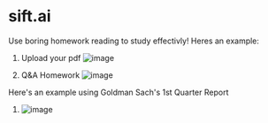 # sift.ai

Use boring homework reading to study effectivly!
Heres an example:

1. Upload your pdf
![image](https://github.com/frogsterr/LLMSite/assets/86971030/756eab8f-c0ed-4690-a97e-43a85cdc17e2)


2. Q&A Homework
![image](https://github.com/frogsterr/LLMSite/assets/86971030/e4876b33-84ec-4303-98bd-615076f90db2)






Here's an example using Goldman Sach's 1st Quarter Report
1. ![image](https://github.com/frogsterr/LLMSite/assets/86971030/08b061fb-63a1-4114-bcc0-829564d9ec91)
